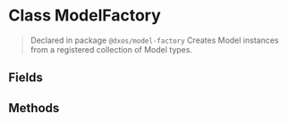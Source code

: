 # Class ModelFactory
> Declared in package `@dxos/model-factory`
Creates Model instances from a registered collection of Model types.

## Fields

## Methods
